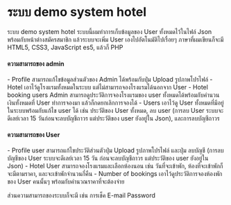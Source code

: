 <h1>ระบบ demo system hotel</h1> 

ระบบ demo system hotel ระบบนี้ผมทำการเก็บข้อมูลของ User ทั้งหมดไว้ในไฟล์ Json พร้อมกับหน้าต่างสมัครสมาชิก แล้วระบบจะเพิ่ม User เองไปอัตโนมัติไปเรื่อยๆ ภาษาที่ผมเขียนก็จะมี HTML5, CSS3, JavaScript es5, แล้วก็ PHP 

<h4>ความสามารถของ admin</h4>
- Profile สามารถแก้ไขข้อมูลส่วนตัวของ Admin ได้พร้อมกับปุ่ม Upload รูปภาพโปรไฟล์
- Hotel เอาไว้ดูโรงแรมทั้งหมดในระบบ แต่ไม่สามารถจองโรงแรมได้นอกจาก User
- Hotel booking users Admin สามารถดูประวัติการจองโรงแรมของ user ทั้งหมดได้พร้อมกับคำนวนเงินทั้งหมดที่ User ทำการจองมา แล้วก็กดยกเลิกการจองได้
- Users เอาไว้ดู User ทั้งหมดที่มีอยู่ในระบบพร้อมกับแก้ไข user ได้ เช่น ประวัติของ User ทั้งหมด, ลบ user (การลบ User ระบบจะดีเลย์เวลา 15 วันก่อนจะลบบัญชีถาวร แต่ประวัติของ user ยังอยู่ใน Json), และการลบบัญชีถาวร 

<h4>ความสามารถของ User</h4>
- Profile user สามารถแก้ไขประวัติส่วนตัวปุ่ม Upload รูปภาพโปรไฟล์ และปุ่ม ลบบัญชี (การลบบัญชีของ User ระบบจะดีเลย์เวลา 15 วัน ก่อนจะลบบัญชีถาวร แต่ประวัติของ user ยังอยู่ใน Json)
- Hotel User สามารถจองโรงแรมและเลือกห้องนอน เช่น วันที่จะเข้าพัก, ห้องที่จะเข้าพักก็จะมีตามราคา, และจะเข้าพักจำนวนกี่คืน
- Number of bookings เอาไว้ดูประวัติการจองห้องพักของ User คนนั้นๆ พร้อมกับคำนวณราคาที่จะต้องจ่าย 

ส่วนความสามารถของระบบก็จะมี เช่น การเช็ค E-mail Password
